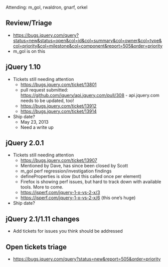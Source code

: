 Attending: m_gol, rwaldron, gnarf, orkel

## Review/Triage
* https://bugs.jquery.com/query?status=new&status=open&col=id&col=summary&col=owner&col=type&col=priority&col=milestone&col=component&report=505&order=priority
* m_gol is on this

## jQuery 1.10
* Tickets still needing attention
  - https://bugs.jquery.com/ticket/13801
  - pull request submitted: https://github.com/jquery/api.jquery.com/pull/308 - api.jquery.com needs to be updated, too!
  - https://bugs.jquery.com/ticket/13912
  - https://bugs.jquery.com/ticket/13914
* Ship date?
  -  May 23, 2013
  - Need a write up

## jQuery 2.0.1
* Tickets still needing attention
  - https://bugs.jquery.com/ticket/13907 
  - Mentioned by Dave, has since been closed by Scott
  - m_gol perf regression/investigation findings
  - defineProperties is slow (but this called once per element)
  - Firefox is showing perf issues, but hard to track down with available tools. More to come.
  - https://jsperf.com/jquery-1-x-vs-2-x/3
  - https://jsperf.com/jquery-1-x-vs-2-x/6 (this one’s huge)
* Ship date?

## jQuery 2.1/1.11 changes
* Add tickets for issues you think should be addressed

## Open tickets triage
* https://bugs.jquery.com/query?status=new&report=505&order=priority
